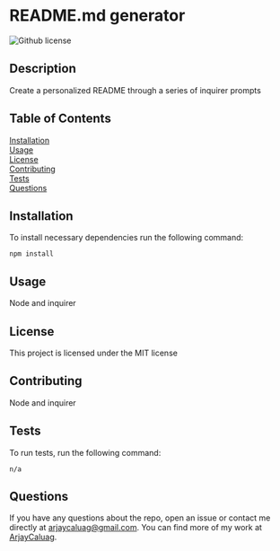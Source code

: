# README.md generator

![Github license](https://img.shields.io/badge/license-MIT-blue.svg)

## Description
Create a personalized README through a series of inquirer prompts

## Table of Contents
        
[Installation](#installation)<br>
[Usage](#usage)<br>
[License](#license)<br>
[Contributing](#test)<br>
[Tests](#tests)<br>
[Questions](#questions)<br>

## Installation

To install necessary dependencies run the following command: 
        
    npm install 
        
       
## Usage
Node and inquirer

## License
This project is licensed under the MIT license

## Contributing
Node and inquirer

## Tests

To run tests, run the following command:
        
    n/a 
        
## Questions

If you have any questions about the repo, open an issue or contact me directly at arjaycaluag@gmail.com. You can find more of my work at [ArjayCaluag](https:github.com/ArjayCaluag/).
